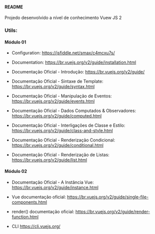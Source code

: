 #### README

Projedo desenvolvido a nível de conhecimento Vuew JS 2

### Utils: 

#### Módulo 01

* Configuration: https://jsfiddle.net/smax/c4mcxu7s/

* Documentation: https://br.vuejs.org/v2/guide/installation.html

* Documentação Oficial - Introdução: https://br.vuejs.org/v2/guide/

* Documentação Oficial - Sintaxe de Template: https://br.vuejs.org/v2/guide/syntax.html

* Documentação Oficial - Manipulação de Eventos: https://br.vuejs.org/v2/guide/events.html

* Documentação Oficial - Dados Computados & Observadores: https://br.vuejs.org/v2/guide/computed.html

* Documentação Oficial - Interligações de Classe e Estilo: https://br.vuejs.org/v2/guide/class-and-style.html

* Documentação Oficial - Renderização Condicional: https://br.vuejs.org/v2/guide/conditional.html

* Documentação Oficial - Renderização de Listas: https://br.vuejs.org/v2/guide/list.html

#### Módulo 02

* Documentação Oficial - A Instância Vue: https://br.vuejs.org/v2/guide/instance.html

* Vue documentação oficial: https://br.vuejs.org/v2/guide/single-file-components.html

*  render()  documentação oficial: https://br.vuejs.org/v2/guide/render-function.html

* CLI https://cli.vuejs.org/


